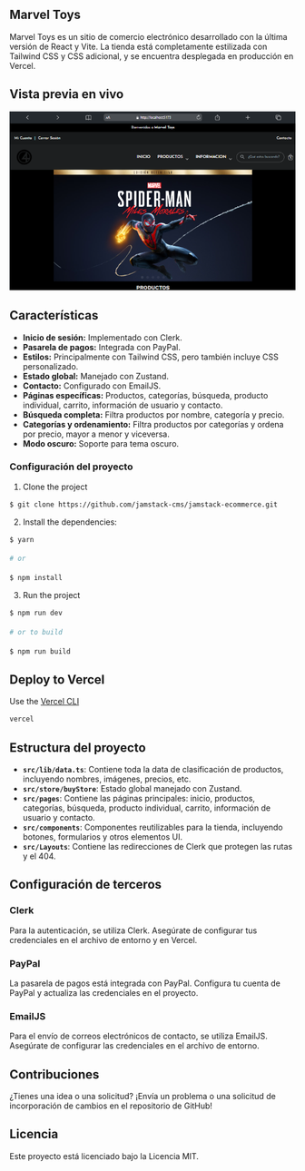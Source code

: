 ## Marvel Toys

Marvel Toys es un sitio de comercio electrónico desarrollado con la última versión de React y Vite. La tienda está completamente estilizada con Tailwind CSS y CSS adicional, y se encuentra desplegada en producción en Vercel.

## Vista previa en vivo

[![Vista previa del proyecto](public/ProyectCapture.png)](https://marvel-toys.vercel.app)

## Características

- **Inicio de sesión:** Implementado con Clerk.
- **Pasarela de pagos:** Integrada con PayPal.
- **Estilos:** Principalmente con Tailwind CSS, pero también incluye CSS personalizado.
- **Estado global:** Manejado con Zustand.
- **Contacto:** Configurado con EmailJS.
- **Páginas específicas:** Productos, categorías, búsqueda, producto individual, carrito, información de usuario y contacto.
- **Búsqueda completa:** Filtra productos por nombre, categoría y precio.
- **Categorías y ordenamiento:** Filtra productos por categorías y ordena por precio, mayor a menor y viceversa.
- **Modo oscuro:** Soporte para tema oscuro.

### Configuración del proyecto

1. Clone the project

```bash
$ git clone https://github.com/jamstack-cms/jamstack-ecommerce.git
```

2. Install the dependencies:

```bash
$ yarn

# or

$ npm install
```

3. Run the project

```bash
$ npm run dev

# or to build

$ npm run build
```

## Deploy to Vercel

Use the [Vercel CLI](https://vercel.com/download)

```bash
vercel
```

## Estructura del proyecto

- **`src/lib/data.ts`**: Contiene toda la data de clasificación de productos, incluyendo nombres, imágenes, precios, etc.
- **`src/store/buyStore`**: Estado global manejado con Zustand.
- **`src/pages`**: Contiene las páginas principales: inicio, productos, categorías, búsqueda, producto individual, carrito, información de usuario y contacto.
- **`src/components`**: Componentes reutilizables para la tienda, incluyendo botones, formularios y otros elementos UI.
- **`src/Layouts`**: Contiene las redirecciones de Clerk que protegen las rutas y el 404.

## Configuración de terceros

### Clerk

Para la autenticación, se utiliza Clerk. Asegúrate de configurar tus credenciales en el archivo de entorno y en Vercel.

### PayPal

La pasarela de pagos está integrada con PayPal. Configura tu cuenta de PayPal y actualiza las credenciales en el proyecto.

### EmailJS

Para el envío de correos electrónicos de contacto, se utiliza EmailJS. Asegúrate de configurar las credenciales en el archivo de entorno.

## Contribuciones

¿Tienes una idea o una solicitud? ¡Envía un problema o una solicitud de incorporación de cambios en el repositorio de GitHub!

## Licencia

Este proyecto está licenciado bajo la Licencia MIT.

